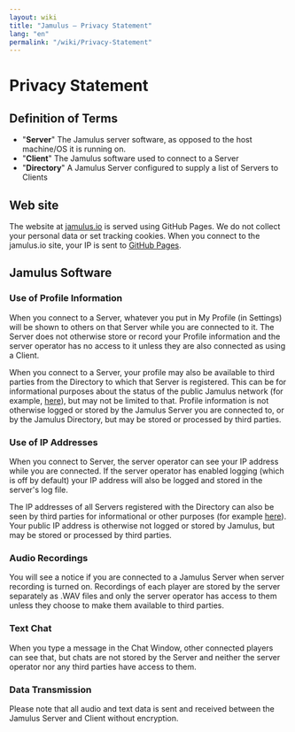 ```yaml
---
layout: wiki
title: "Jamulus – Privacy Statement"
lang: "en"
permalink: "/wiki/Privacy-Statement"
---
```


# Privacy Statement

## Definition of Terms

- "**Server**" The Jamulus server software, as opposed to the host machine/OS it is running on.
- "**Client**" The Jamulus software used to connect to a Server
- "**Directory**" A Jamulus Server configured to supply a list of Servers to Clients

## Web site

The website at [jamulus.io](https://jamulus.io) is served using GitHub Pages. We do not collect your personal data or set tracking cookies. When you connect to the jamulus.io site, your IP is sent to [GitHub Pages](https://pages.github.com/).

## Jamulus Software

### Use of Profile Information

When you connect to a Server, whatever you put in My Profile (in Settings) will be shown to others on that Server while you are connected to it. The Server does not otherwise store or record your Profile information and the server operator has no access to it unless they are also connected as using a Client.

When you connect to a Server, your profile may also be available to third parties from the Directory to which that Server is registered. This can be for informational purposes about the status of the public Jamulus network (for example, [here](https://explorer.jamulus.io/)), but may not be limited to that. Profile information is not otherwise logged or stored by the Jamulus Server you are connected to, or by the Jamulus Directory, but may be stored or processed by third parties.

### Use of IP Addresses

When you connect to Server, the server operator can see your IP address while you are connected.  If the server operator has enabled logging (which is off by default) your IP address will also be logged and stored in the server's log file.

The IP addresses of all Servers registered with the Directory can also be seen by third parties for informational or other purposes (for example [here](https://explorer.jamulus.io/)). Your public IP address is otherwise not logged or stored by Jamulus, but may be stored or processed by third parties.

### Audio Recordings

You will see a notice if you are connected to a Jamulus Server when server recording is turned on. Recordings of each player are stored by the server separately as .WAV files and only the server operator has access to them unless they choose to make them available to third parties.

### Text Chat

When you type a message in the Chat Window, other connected players can see that, but chats are not stored by the Server and neither the server operator nor any third parties have access to them.

### Data Transmission

Please note that all audio and text data is sent and received between the Jamulus Server and Client without encryption. 
